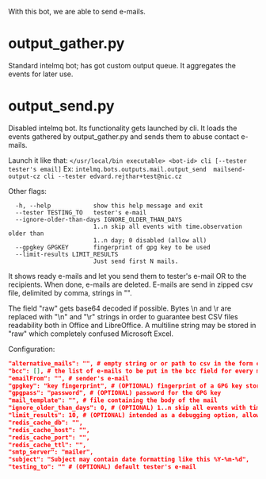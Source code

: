 
With this bot, we are able to send e-mails.

output_gather.py
================
Standard intelmq bot; has got custom output queue. It aggregates the events for later use.

output_send.py
==============
Disabled intelmq bot. Its functionality gets launched by cli.
It loads the events gathered by output_gather.py and sends them to abuse contact e-mails.

Launch it like that:
`</usr/local/bin executable> <bot-id> cli [--tester tester's email]`
Ex:
`intelmq.bots.outputs.mail.output_send  mailsend-output-cz cli --tester edvard.rejthar+test@nic.cz`

Other flags:
```
  -h, --help            show this help message and exit
  --tester TESTING_TO   tester's e-mail
  --ignore-older-than-days IGNORE_OLDER_THAN_DAYS
                        1..n skip all events with time.observation older than
                        1..n day; 0 disabled (allow all)
  --gpgkey GPGKEY       fingerprint of gpg key to be used
  --limit-results LIMIT_RESULTS
                        Just send first N mails.
```

It shows ready e-mails and let you send them to tester's e-mail OR to the recipients.
When done, e-mails are deleted.
E-mails are send in zipped csv file, delimited by comma, strings in "".

The field "raw" gets base64 decoded if possible. Bytes \n and \r are replaced with "\n" and "\r" strings in order to guarantee best CSV files readability both in Office and LibreOffice. A multiline string may be stored in "raw" which completely confused Microsoft Excel.


Configuration:
```json
"alternative_mails": "", # empty string or or path to csv in the form original@email.com,alternative@email.com
"bcc": [], # the list of e-mails to be put in the bcc field for every mail
"emailFrom": "", # sender's e-mail
"gpgkey": "key fingerprint", # (OPTIONAL) fingerprint of a GPG key stored in ~/.gnupg keyring folder
"gpgpass": "password", # (OPTIONAL) password for the GPG key
"mail_template": "", # file containing the body of the mail
"ignore_older_than_days": 0, # (OPTIONAL) 1..n skip all events with time.observation older than 1..n day; 0 disabled (allow all)
"limit_results": 10, # (OPTIONAL) intended as a debugging option, allows loading just first N e-mails from the queue
"redis_cache_db": "",
"redis_cache_host": "",
"redis_cache_port": "",
"redis_cache_ttl": "",
"smtp_server": "mailer",
"subject": "Subject may contain date formatting like this %Y-%m-%d",
"testing_to": "" # (OPTIONAL) default tester's e-mail
```
